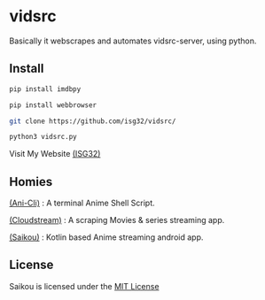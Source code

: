 # vidsrc
Basically it webscrapes and automates vidsrc-server, using python.

## Install

```sh
pip install imdbpy

pip install webbrowser

git clone https://github.com/isg32/vidsrc/

python3 vidsrc.py
```
Visit My Website [(ISG32)](isg32.github.io/Home)

## Homies

[(Ani-Cli)](https://github.com/pystardust/ani-cli) : A terminal Anime Shell Script.

[(Cloudstream)](https://github.com/recloudstream/cloudstream) : A scraping Movies & series streaming app.

[(Saikou)](https://github.com/saikou-app/saikou) : Kotlin based Anime streaming android app.

## License

Saikou is licensed under the [MIT License](LICENSE)
